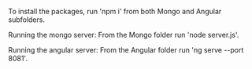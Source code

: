 To install the packages, run 'npm i' from both Mongo and Angular subfolders.

Running the mongo server:
From the Mongo folder run 'node server.js'.

Running the angular server:
From the Angular folder run 'ng serve --port 8081'.
